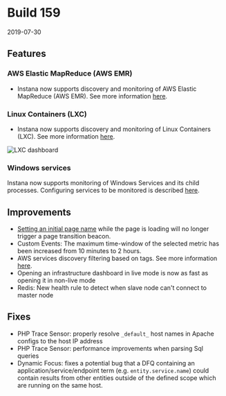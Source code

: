 # Build 159

2019-07-30

## Features

### AWS Elastic MapReduce (AWS EMR)

- Instana now supports discovery and monitoring of AWS Elastic MapReduce (AWS EMR). See more information [here](https://docs.instana.io/ecosystem/aws-emr).

### Linux Containers (LXC)
- Instana now supports discovery and monitoring of Linux Containers (LXC). See more information [here](https://docs.instana.io/ecosystem/lxc).

![LXC dashboard](https://docs.instana.io/assets/build_159/lxc.png)

### Windows services

Instana now supports monitoring of Windows Services and its child processes. Configuring services to be monitored is described [here](https://docs.instana.io/ecosystem/os-process).

## Improvements

- [Setting an initial page name](https://docs.instana.io/products/website_monitoring/api/#page) while the page is loading will no longer trigger a page transition beacon.
- Custom Events: The maximum time-window of the selected metric has been increased from 10 minutes to 2 hours.
- AWS services discovery filtering based on tags. See more information [here](https://docs.instana.io/ecosystem/aws/).
- Opening an infrastructure dashboard in live mode is now as fast as opening it in non-live mode
- Redis: New health rule to detect when slave node can't connect to master node

## Fixes

- PHP Trace Sensor: properly resolve `_default_` host names in Apache configs to the host IP address
- PHP Trace Sensor: performance improvements when parsing Sql queries
- Dynamic Focus: fixes a potential bug that a DFQ containing an application/service/endpoint term (e.g. `entity.service.name`) could contain results from other entities outside of the defined scope which are running on the same host.
